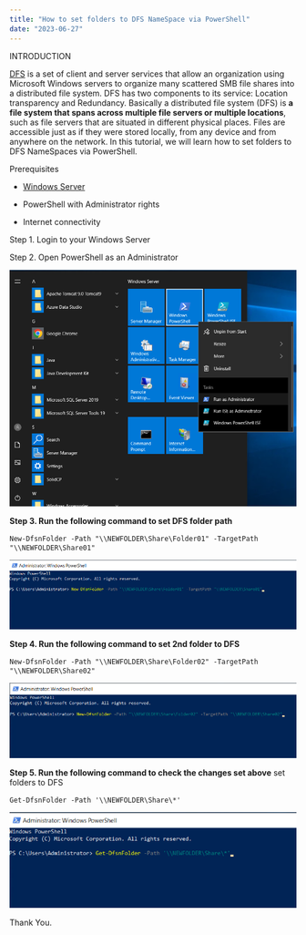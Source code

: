 ```yaml
---
title: "How to set folders to DFS NameSpace via PowerShell"
date: "2023-06-27"
---
```


INTRODUCTION

[DFS](https://en.wikipedia.org/wiki/Distributed_File_System_(Microsoft)) is a set of client and server services that allow an organization using Microsoft Windows servers to organize many scattered SMB file shares into a distributed file system. DFS has two components to its service: Location transparency and Redundancy. Basically a distributed file system (DFS) is **a file system that spans across multiple file servers or multiple locations**, such as file servers that are situated in different physical places. Files are accessible just as if they were stored locally, from any device and from anywhere on the network. In this tutorial, we will learn how to set folders to DFS NameSpaces via PowerShell.

Prerequisites

- [Windows Server](https://utho.com/docs/tutorial/how-to-install-active-directory-domain-service-on-windows-server/?preview_id=11159&preview_nonce=171803715d&preview=true)

- PowerShell with Administrator rights

- Internet connectivity

Step 1. Login to your Windows Server

Step 2. Open PowerShell as an Administrator

![](images/Screenshot_11-29.png)

**Step 3. Run the following command to set DFS folder path**

```
New-DfsnFolder -Path "\\NEWFOLDER\Share\Folder01" -TargetPath "\\NEWFOLDER\Share01"
```

![set folders to DFS](images/Screenshot_8-28.png)

**Step 4. Run the following command to set 2nd folder to DFS**

```
New-DfsnFolder -Path "\\NEWFOLDER\Share\Folder02" -TargetPath "\\NEWFOLDER\Share02"
```

![set folders to DFS](images/Screenshot_9-25.png)

**Step 5. Run the following command to check the changes set above** set folders to DFS

```
Get-DfsnFolder -Path '\\NEWFOLDER\Share\*'
```

![set folders to DFS](images/Screenshot_10-17.png)

Thank You.
